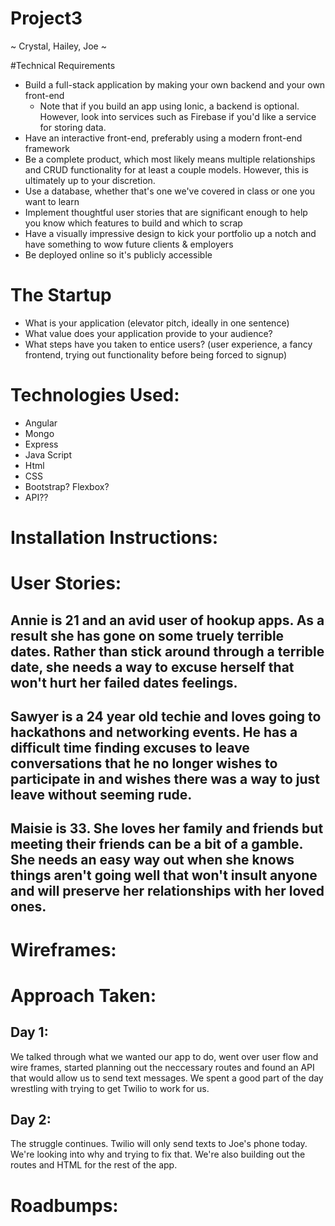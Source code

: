 # Project3
~ Crystal, Hailey, Joe ~

#Technical Requirements

* Build a full-stack application by making your own backend and your own front-end
  * Note that if you build an app using Ionic, a backend is optional. However, look into services such as Firebase if you'd like a service for storing data.
* Have an interactive front-end, preferably using a modern front-end framework
* Be a complete product, which most likely means multiple relationships and CRUD functionality for at least a couple models. However, this is ultimately up to your discretion.
* Use a database, whether that's one we've covered in class or one you want to learn
* Implement thoughtful user stories that are significant enough to help you know which features to build and which to scrap
* Have a visually impressive design to kick your portfolio up a notch and have something to wow future clients & employers
* Be deployed online so it's publicly accessible


# The Startup

  * What is your application (elevator pitch, ideally in one sentence)
  * What value does your application provide to your audience?
  * What steps have you taken to entice users? (user experience, a fancy frontend, trying out functionality before being forced to signup)


# Technologies Used:
  * Angular
  * Mongo
  * Express
  * Java Script
  * Html
  * CSS
  * Bootstrap? Flexbox?
  * API??

# Installation Instructions:

# User Stories:

  ## Annie is 21 and an avid user of hookup apps. As a result she has gone on some truely terrible dates. Rather than stick around through a terrible date, she needs a way to excuse herself that won't hurt her failed dates feelings.

  ## Sawyer is a 24 year old techie and loves going to hackathons and networking events. He has a difficult time finding excuses to leave conversations that he no longer wishes to participate in and wishes there was a way to just leave without seeming rude.

  ## Maisie is 33. She loves her family and friends but meeting their friends can be a bit of a gamble. She needs an easy way out when she knows things aren't going well that won't insult anyone and will preserve her relationships with her loved ones. 

# Wireframes:

# Approach Taken:

  ## Day 1:
  We talked through what we wanted our app to do, went over user flow and wire frames, started planning out the neccessary routes and found an API that would allow us to send text messages. We spent a good part of the day wrestling with trying to get Twilio to work for us.

  ## Day 2:
  The struggle continues. Twilio will only send texts to Joe's phone today. We're looking into why and trying to fix that. We're also building out the routes and HTML for the rest of the app.

# Roadbumps: